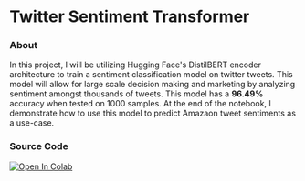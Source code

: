 # Twitter Sentiment Transformer

### About
In this project, I will be utilizing Hugging Face's DistilBERT encoder architecture to train a sentiment classification model on twitter tweets. This model will allow for large scale decision making and marketing by analyzing sentiment amongst thousands of tweets. This model has a **96.49%** accuracy when tested on 1000 samples. At the end of the notebook, I demonstrate how to use this model to predict Amazaon tweet sentiments as a use-case.

### Source Code

[![Open In Colab](https://colab.research.google.com/assets/colab-badge.svg)](https://colab.research.google.com/github/danplotkin/twitter_sentiment_transformer/blob/main/twitter_sentiment_analysis.ipynb)
